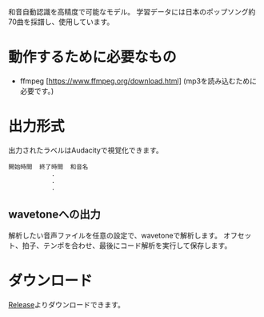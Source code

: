 和音自動認識を高精度で可能なモデル。
学習データには日本のポップソング約70曲を採譜し、使用しています。

# 動作するために必要なもの
- ffmpeg [https://www.ffmpeg.org/download.html] (mp3を読み込むために必要です。)

# 出力形式
出力されたラベルはAudacityで視覚化できます。

    開始時間  終了時間  和音名
                .
                .
                .

## wavetoneへの出力

解析したい音声ファイルを任意の設定で、wavetoneで解析します。
オフセット、拍子、テンポを合わせ、最後にコード解析を実行して保存します。

# ダウンロード

[Release](https://github.com/anime-song/auto-chord-tracker/releases)よりダウンロードできます。
